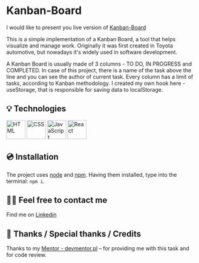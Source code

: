 # Kanban-Board
I would like to present you live version of [Kanban-Board](link)

This is a simple implementation of a Kanban Board, a tool that helps visualize and manage work. Originally it was first created in Toyota automotive, but nowadays it's widely used in software development.

A Kanban Board is usually made of 3 columns - TO DO, IN PROGRESS and COMPLETED. 
In case of this project, there is a name of the task above the line and you can see the author of current task. Every column has a limit of tasks, according to Kanban methodology.
I created my own hook here - useStorage, that is responsible for saving data to localStorage.
## 💡 Technologies
<div > <img width="50" src="https://user-images.githubusercontent.com/25181517/192158954-f88b5814-d510-4564-b285-dff7d6400dad.png" alt="HTML" title="HTML"/> <img width="50" src="https://user-images.githubusercontent.com/25181517/183898674-75a4a1b1-f960-4ea9-abcb-637170a00a75.png" alt="CSS" title="CSS"/> <img width="50" src="https://user-images.githubusercontent.com/25181517/117447155-6a868a00-af3d-11eb-9cfe-245df15c9f3f.png" alt="JavaScript" title="JavaScript"/> <img width="50" src="https://user-images.githubusercontent.com/25181517/183897015-94a058a6-b86e-4e42-a37f-bf92061753e5.png" alt="React" title="React"/> </div>

## 💿 Installation     
                  
 The project uses [node](https://nodejs.org/en/) and [npm](https://www.npmjs.com/). Having them installed, type into the terminal: `npm i`.
 
## 🙋‍♂️ Feel free to contact me
Find me on [Linkedin](https://www.linkedin.com/in/fryderyk-jellinek/) 
## 👏 Thanks / Special thanks / Credits
Thanks to my [Mentor - devmentor.pl](https://devmentor.pl/) – for providing me with this task and for code review.

